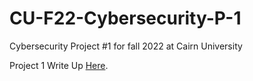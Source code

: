 # CU-F22-Cybersecurity-P-1
Cybersecurity Project #1 for fall 2022 at Cairn University

Project 1 Write Up [Here](https://github.com/getbackupagain/CU-F22-Cybersecurity-P-1/blob/main/Project%201%20Writeup.md).
